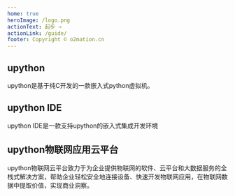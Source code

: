 ```yaml
---
home: true
heroImage: /logo.png
actionText: 起步 →
actionLink: /guide/
footer: Copyright © o2mation.cn
---
```


<div style="text-align: center">
  <Bit/>
</div>

<div class="features">
  <div class="feature">
    <h2>upython</h2>
    <p>upython是基于纯C开发的一款嵌入式python虚拟机。</p>
  </div>
  <div class="feature">
    <h2>upython IDE</h2>
    <p>upython IDE是一款支持upython的嵌入式集成开发环境</p>
  </div>
  <div class="feature">
    <h2>upython物联网应用云平台</h2>
    <p> upython物联网云平台致力于为企业提供物联网的软件、云平台和大数据服务的全栈式解决方案，帮助企业轻松安全地连接设备、快速开发物联网应用，在物联网数据中提取价值，实现商业洞察。
</p>
  </div>
  <!-- <div class="feature">
    <h2>upython企业解决方案</h2>
    <p>upython企业解决方案面向智能穿戴、智慧交通、智慧教育、智能家居、工业物联
等领域的客户提供专业全面的一站式解决方案，加速企业物联网应用的落地。</p>
  </div> -->
</div>

